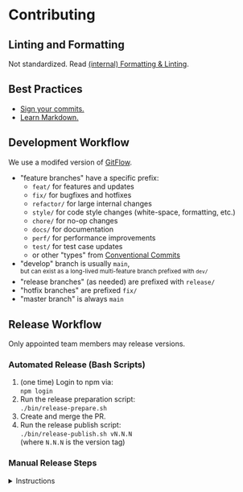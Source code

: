 # Contributing

## Linting and Formatting

Not standardized. Read [(internal) Formatting & Linting](https://confluence.tacc.utexas.edu/x/HoBGCw).

## Best Practices

- [Sign your commits.](https://help.github.com/en/github/authenticating-to-github/managing-commit-signature-verification)
- [Learn Markdown.](https://bitbucket.org/tutorials/markdowndemo)

## Development Workflow

We use a modifed version of [GitFlow](https://datasift.github.io/gitflow/IntroducingGitFlow.html).

- "feature branches" have a specific prefix:
  - `feat/` for features and updates
  - `fix/` for bugfixes and hotfixes
  - `refactor/` for large internal changes
  - `style/` for code style changes (white-space, formatting, etc.)
  - `chore/` for no-op changes
  - `docs/` for documentation
  - `perf/` for performance improvements
  - `test/` for test case updates
  - or other "types" from [Conventional Commits](https://www.conventionalcommits.org/en/v1.0.0/#summary)
- "develop" branch is usually `main`,\
    <sup>but can exist as a long-lived multi-feature branch prefixed with `dev/`</sup>
- "release branches" (as needed) are prefixed with `release/`
- "hotfix branches" are prefixed `fix/`
- "master branch" is always `main`

## Release Workflow

Only appointed team members may release versions.

### Automated Release (Bash Scripts)

1. (one time) Login to npm via:\
    `npm login`
2. Run the release preparation script:\
    `./bin/release-prepare.sh`
3. Create and merge the PR.
4. Run the release publish script:\
    `./bin/release-publish.sh vN.N.N`\
    (where `N.N.N` is the version tag)

### Manual Release Steps

<details>
<summary>Instructions</summary>

1. (one time) Login to npm via:\
    `npm login`
1. Create new branch for version bump.
1. Verify build is up-to-date:\
    `npm run build:css`\
    <sub>Commit substantial unexpected changes via independent PR.</sub>
1. Update `CHANGELOG.md`.
1. Update version via:\
    `npm version vN.N.N`\
    (where `N.N.N` is the version tag)
1. Build with new version:\
    `npm run build:css`
1. Commit, push, PR, review, merge.
1. Publish to NPM via:\
    `npm publish --access public`\
    <sub>Project build will automatically occur before publish.</sub>
1. Create release and tag on GitHub.
1. Fetch the latest tags.\
    `git fetch --tags`
1. Check whether tag is annotated.\
    `git describe --always`\
    (expect `vN.N.N` i.e. the version tag)
1. **If** tag is **not** annotated, **then**:
    1. Annotate Github's tag:\
        `bin/annotate-tag.sh vN.N.N`\
        (where `N.N.N` is the version tag)
    1. Overwrite remote tag with annotated one:\
        `git push --tags --force`

</details>
